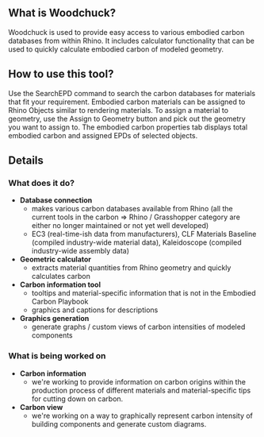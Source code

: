 ## What is Woodchuck?

Woodchuck is used to provide easy access to various embodied carbon databases from within Rhino. It includes calculator functionality that can be used to quickly calculate embodied carbon of modeled geometry.

## How to use this tool?

Use the SearchEPD command to search the carbon databases for materials that fit your requirement. Embodied carbon materials can be assigned to Rhino Objects similar to rendering materials. To assign a material to geometry, use the Assign to Geometry button and pick out the geometry you want to assign to. The embodied carbon properties tab displays total embodied carbon and assigned EPDs of selected objects.

## Details

### What does it do?
- __Database connection__
  - makes various carbon databases available from Rhino (all the current tools in the carbon => Rhino / Grasshopper category are either no longer maintained or not yet well developed)
  - EC3 (real-time-ish data from manufacturers), CLF Materials Baseline (compiled industry-wide material data), Kaleidoscope (compiled industry-wide assembly data)
- __Geometric calculator__
  - extracts material quantities from Rhino geometry and quickly calculates carbon
- __Carbon information tool__
  - tooltips and material-specific information that is not in the Embodied Carbon Playbook
  - graphics and captions for descriptions
- __Graphics generation__
  - generate graphs / custom views of carbon intensities of modeled components

### What is being worked on
- __Carbon information__
  - we're working to provide information on carbon origins within the production process of different materials and material-specific tips for cutting down on carbon.
- __Carbon view__
  - we're working on a way to graphically represent carbon intensity of building components and generate custom diagrams.
